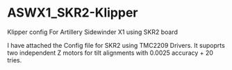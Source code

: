 # ASWX1_SKR2-Klipper
Klipper config For Artillery Sidewinder X1 using SKR2 board

I have attached the Config file for SKR2 using TMC2209 Drivers. It supoprts two independent Z motors for tilt alignments with 0.0025 accuracy + 20 tries.
